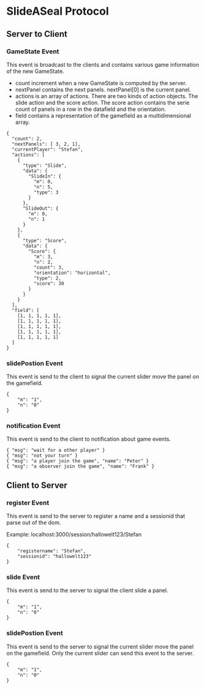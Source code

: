 SlideASeal Protocol
==========

## Server to Client ##

### GameState Event ###
This event is broadcast to the clients and contains various game information of the new GameState.

* count increment when a new GameState is computed by the server.
* nextPanel contains the next panels. nextPanel[0] is the current panel.
* actions is an array of actions. There are two kinds of action objects. The slide action and the score action. The score action contains the serie count of panels in a row in the datafield and the orientation. 
* field contains a representation of the gamefield as a multidimensional array.

```
{
  "count": 2,
  "nextPanels": [ 3, 2, 1],
  "currentPlayer": "Stefan",
  "actions": [
    {
      "type": "Slide",
      "data": {
        "SlideIn": {
          "m": 0,
          "n": 5,
          "type": 3
        }
      },
      "SlideOut": {
        "m": 0,
        "n": 1
      }
    },
    {
      "type": "Score",
      "data": {
        "Score": {
          "m": 3,
          "n": 2,
          "count": 3,
          "orientation": "horizontal",
          "type": 2,
          "score": 30
        }
      }
    }
  ],
  "field": [
    [1, 1, 1, 1, 1],
    [1, 1, 1, 1, 1],
    [1, 1, 1, 1, 1],
    [1, 1, 1, 1, 1],
    [1, 1, 1, 1, 1]
  ]
}
```

### slidePostion Event ###
This event is send to the client to signal the current slider move the panel on the gamefield.

```
{
	"m": "1",
	"n": "0"
}
```

### notification Event ###
This event is send to the client to notification about game events.

```
{ "msg": "wait for a other player" }
{ "msg": "not your turn" }
{ "msg": "a player join the game", "name": "Peter" }
{ "msg": "a observer join the game", "name": "Frank" }
```


## Client to Server ##

### register Event ###
This event is send to the server to register a name and a sessionid that parse out of the dom.

Example: localhost:3000/session/hallowelt123/Stefan

```
{
	"registername": "Stefan",
	"sessionid": "hallowelt123"
}
```
### slide Event ###
This event is send to the server to signal the client slide a panel.

```
{
	"m": "1",
	"n": "0"
}
```

### slidePostion Event ###
This event is send to the server to signal the current slider move the panel on the gamefield. Only the current slider can send this event to the server.

```
{
	"m": "1",
	"n": "0"
}
```